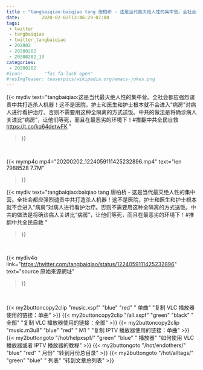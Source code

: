 ```yaml
---
title : "tangbaiqiao:baiqiao tang 唐柏桥 - 这是当代最灭绝人性的集中营。全社会都应强烈谴责中共打造杀人机器！这不是医院，护士和医生和护士根本就不会进入“病房”对病人进行看护治疗。否则不需要用这种全隔离的方式送饭。中共的做法是将确诊病人关进比“病房”，让他们等死，而且在最恶劣的环境下！#推翻中共全民自救 "
date:        2020-02-02T13:46:29-07:00
tags:
 - twitter
 - tangbaiqiao
 - twitter_tangbaiqiao
 - 202002
 - 20200202
 - 20200202_13
categories:
 - 20200202
#icon:        "fas fa-lock-open"
#resImgTeaser: teaserpics/wikipedia.org/emacs-jokes.png
---
```


{{< mydiv text="tangbaiqiao:这是当代最灭绝人性的集中营。全社会都应强烈谴责中共打造杀人机器！这不是医院，护士和医生和护士根本就不会进入“病房”对病人进行看护治疗。否则不需要用这种全隔离的方式送饭。中共的做法是将确诊病人关进比“病房”，让他们等死，而且在最恶劣的环境下！#推翻中共全民自救  https://t.co/kq64detwFK "
>}}
<br>


{{< mymp4o mp4="20200202_1224059111425232896.mp4"
text="len 7988528    7.7M"
>}}


{{< mydiv text="tangbaiqiao:baiqiao tang 唐柏桥 - 这是当代最灭绝人性的集中营。全社会都应强烈谴责中共打造杀人机器！这不是医院，护士和医生和护士根本就不会进入“病房”对病人进行看护治疗。否则不需要用这种全隔离的方式送饭。中共的做法是将确诊病人关进比“病房”，让他们等死，而且在最恶劣的环境下！#推翻中共全民自救 "
>}}
<br>

{{< mydiv4o link="https://twitter.com/tangbaiqiao/status/1224059111425232896"
text="source 原始來源網址"
>}}


<br>



{{< my2buttoncopy2clip "music.xspf"        "blue"   "red"    " 单曲"  "复制 VLC 播放器使用的链接：单曲" >}} {{< my2buttoncopy2clip "/all.xspf"         "green"  "black"  " 全部"  "复制 VLC 播放器使用的链接：全部" >}} {{< my2buttoncopy2clip "music.m3u8"        "blue"   "red"    " M1 "    "复制 IPTV 播放器使用的链接：单曲" >}} {{< my2buttongoto      "/hot/helpxspf/"    "green"  "blue"   " 播放器" "如何使用 VLC 播放器或者 IPTV 播放器的教程" >}} {{< my2buttongoto      "/hot/endothers/"   "blue"   "red"    " 月份"   "转到月份总目录" >}} {{< my2buttongoto      "/hot/alltags/"     "green"  "blue"   " 列表"   "转到文章总列表" >}} 
